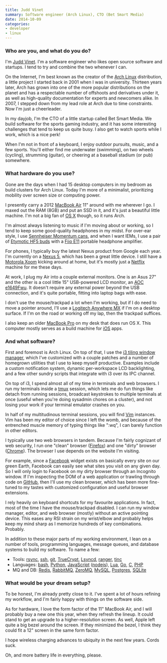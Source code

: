 ```yaml
---
title: Judd Vinet
summary: Software engineer (Arch Linux), CTO (Bet Smart Media)
date: 2014-10-09
categories:
- developer
- linux
---
```


### Who are you, and what do you do?

I'm [Judd Vinet](http://www.zeroflux.org "Judd's website."). I'm a software engineer who likes open source software and startups. I tend to try and combine the two whenever I can.

On the Internet, I'm best known as the creator of the [Arch Linux][arch-linux] distribution, a little project I started back in 2001 when I was in university. Thirteen years later, Arch has grown into one of the more popular distributions on the planet and has a respectable number of offshoots and derivatives under it, as well as high-quality documentation for experts and newcomers alike. In 2007, I stepped down from my lead role at Arch due to time constraints. Now I'm just a cheerleader.

In my dayjob, I'm the CTO of a little startup called Bet Smart Media. We build software for the sports gaming industry, and it has some interesting challenges that tend to keep us quite busy. I also get to watch sports while I work, which is a nice perk!

When I'm not in front of a keyboard, I enjoy outdoor pursuits, music, and a few sports. You'll either find me underwater (swimming), on two wheels (cycling), strumming (guitar), or cheering at a baseball stadium (or pub) somewhere.

### What hardware do you use?

Gone are the days when I had 15 desktop computers in my bedroom as build clusters for Arch Linux. Today I'm more of a minimalist, prioritizing mobility over screen size or computing power.

I presently carry a 2012 [MacBook Air][macbook-air] 11" around with me wherever I go. I maxed out the RAM (8GB) and put an SSD in it, and it's just a beautiful little machine. I'm not a big fan of [OS X][macos] though, so it runs Arch.

I'm almost always listening to music if I'm moving about or working, so I tend to keep some good-quality headphones in my midst. For over-ear style, I use [Sennheiser Momentum cans][momentum], and when I want IEMs, I use a pair of [Etymotic HF5 buds][hf5] with a [Fiio E11][e11] portable headphone amplifier.

For phones, I typically buy the latest Nexus product from Google each year. I'm currently on a [Nexus 5][nexus-5], which has been a great little device. I still have a [Motorola Xoom][xoom] kicking around at home, but it's mostly just a [Netflix][] machine for me these days.

At work, I plug my Air into a couple external monitors. One is an Asus 27" and the other is a cool little 15" USB-powered LCD monitor, an [AOC e1649Fwu][e1649fwu]. It doesn't require any external power beyond the USB connection, and it's quite portable, fitting into laptop bags with ease.

I don't use the mouse/trackpad a lot when I'm working, but if I do need to move a pointer around, I'll use a [Logitech Anywhere MX][anywhere-mouse-mx] if I'm on a desktop surface. If I'm on the road or working off my lap, then the trackpad suffices.

I also keep an older [MacBook Pro][macbook-pro] on my desk that does run OS X. This computer mostly serves as a build machine for [iOS][] apps.

### And what software?

First and foremost is Arch Linux. On top of that, I use the [i3 tiling window manager][i3], which I've customized with a couple patches and a number of homegrown utilities that I use to keep myself productive. Examples include a custom notification system, dynamic per-workspace LCD backlighting, and a few other sundry scripts that integrate with i3 over its IPC channel.

On top of i3, I spend almost all of my time in terminals and web browsers. I run my terminals inside a [tmux][] session, which lets me do fun things like detach from running sessions, broadcast keystrokes to multiple terminals at once (useful when you're doing sysadmin chores on a cluster), and not losing your work if your terminal emulator crashes on you.

In half of my multitudinous terminal sessions, you will find [Vim][] instances. Vim has been my editor of choice since I left the womb, and because of the entrenched muscle memory of typing things like ":wq", I can barely function in other editors.

I typically use two web browsers in tandem. Because I'm fairly cognizant of web security, I run one "clean" browser ([Firefox][]) and one "dirty" browser ([Chrome][]). The browser I use depends on the website I'm visiting.

For example, since a [Facebook][] widget exists on basically every site on our green Earth, Facebook can easily see what sites you visit on any given day. So I will only login to Facebook on my dirty browser through an Incognito window. If I'm inspecting the DOM of a web application or trawling through code on [GitHub][], then I'll use my clean browser, which has been more fine-tuned to my tastes with customized configuration and useful browser extensions.

I rely heavily on keyboard shortcuts for my favourite applications. In fact, most of the time I have the mouse/trackpad disabled. I can run my window manager, editor, and web browser (mostly) without an active pointing device. This eases any RSI strain on my wrist/elbow and probably helps keep my mind sharp as I memorize hundreds of key combinations. Probably.

In addition to these major parts of my working environment, I lean on a number of tools, programming languages, message queues, and database systems to build my software. To name a few:

- Tools: [rsync][], [ssh][], [git][], [TrueCrypt][], [Lsyncd][], [ranger][], [tinc][]
- Languages: [bash][], [Python][], [JavaScript][] ([nodejs][node.js]), [Lua][], [Go][], [C][], [PHP][]
- MQ and DB: [Redis][], [RabbitMQ][], [ZeroMQ][], [MySQL][], [Postgres][postgresql], [SQLite][]

### What would be your dream setup?

To be honest, I'm already pretty close to it. I've spent a lot of hours refining my workflow, and I'm fairly happy with things on the software side.

As for hardware, I love the form factor of the 11" MacBook Air, and I will probably buy a new one this year, when they refresh the lineup. It could stand to get an upgrade to a higher-resolution screen. As well, Apple left quite a big bezel around the screen. If they minimized the bezel, I think they could fit a 12" screen in the same form factor.

I hope wireless charging advances to ubiquity in the next few years. Cords suck.

Oh, and more battery life in everything, please.

[anywhere-mouse-mx]: https://support.logitech.com/en_us/product/anywhere-mouse-mx "A compact wireless mouse."
[arch-linux]: https://www.archlinux.org/ "A Linux distro."
[bash]: http://www.gnu.org/software/bash/ "A terminal shell."
[c]: https://en.wikipedia.org/wiki/C_(programming_language) "A compiled programming language."
[chrome]: https://www.google.com/intl/en/chrome/browser/ "A WebKit-based browser, where each tab runs in its own thread."
[e11]: https://www.amazon.com/FiiO-E11-Portable-Headphone-Amplifier/dp/B0053KWDES "A portable headphone amplifier."
[e1649fwu]: https://us.aoc.com/monitor_displays/e1649fwu "A portable USB-powered display."
[facebook]: https://www.facebook.com/ "A social networking site."
[firefox]: https://www.mozilla.org/en-US/firefox/new/ "A cross-platform open-source web browser."
[git]: https://git-scm.com/ "A version control system."
[github]: https://github.com/ "A Git code repository service."
[go]: https://golang.org/ "A compiled programming language."
[hf5]: http://www.etymotic.com/ephp/hf5.html "High-fidelity in-ear headphones."
[i3]: https://i3wm.org/ "An X window manager."
[ios]: https://www.apple.com/ios/ios-10/ "A mobile operating system."
[javascript]: https://en.wikipedia.org/wiki/JavaScript "An interpreted scripting language."
[lsyncd]: https://github.com/axkibe/lsyncd "A tool for mirroring file changes."
[lua]: http://www.lua.org/ "An interpreted scripting language."
[macbook-air]: https://www.apple.com/macbook-air/ "A very thin laptop."
[macbook-pro]: https://www.apple.com/macbook-pro/ "A laptop."
[macos]: https://en.wikipedia.org/wiki/MacOS "An operating system for Mac hardware."
[momentum]: https://en-us.sennheiser.com/over-ear-headphone-momentum-stereo "Over-the-ear headphones."
[mysql]: https://www.mysql.com/ "A relational database server."
[netflix]: http://web.archive.org/web/20221226033709/https://www.netflix.com/ "A movie rental and streaming service."
[nexus-5]: http://web.archive.org/web/20150928131701/http://www.google.com:80/nexus/5/ "An Android smartphone."
[node.js]: https://nodejs.org/en/ "A Javascript application platform."
[php]: https://php.net/ "An interpreted scripting language."
[postgresql]: https://www.postgresql.org/ "A relational database server."
[python]: https://www.python.org/ "An interpreted scripting language."
[rabbitmq]: https://www.rabbitmq.com/ "A messaging queue system."
[ranger]: http://www.nongnu.org/ranger/ "A command-line file browser."
[redis]: https://redis.io/ "A key-value data store and more."
[rsync]: http://rsync.samba.org/ "An open-source file transfer/syncing tool."
[sqlite]: http://www.sqlite.org/ "A self-contained database engine."
[ssh]: https://en.wikipedia.org/wiki/Secure_Shell "A command-line tool for secure remote connections."
[tinc]: http://tinc-vpn.org/ "VPN software."
[tmux]: https://sourceforge.net/projects/tmux/ "A terminal multiplexer, similar to screen."
[truecrypt]: http://truecrypt.sourceforge.net/ "Encryption software."
[vim]: https://www.vim.org/ "A command-line text editor."
[xoom]: https://en.wikipedia.org/wiki/Motorola_Xoom "An Android-based tablet."
[zeromq]: http://zeromq.org/ "A messaging library for developers."
